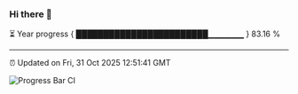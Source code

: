 ### Hi there 👋

⏳ Year progress { ████████████████████████▁▁▁▁▁▁ } 83.16 %

---

⏰ Updated on Fri, 31 Oct 2025 12:51:41 GMT

![Progress Bar CI](https://github.com/ZhaoGui/ZhaoGui/workflows/Progress%20Bar%20CI/badge.svg)
